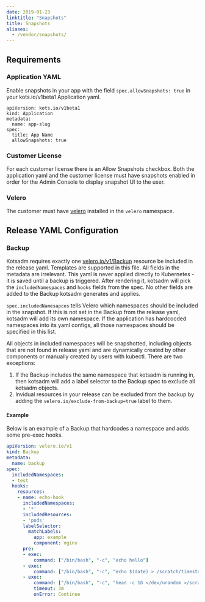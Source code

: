 ```yaml
---
date: 2019-01-23
linktitle: "Snapshots"
title: Snapshots
aliases:
  - /vendor/snapshots/
---
```


## Requirements

### Application YAML

Enable snapshots in your app with the field `spec.allowSnapshots: true` in your kots.io/v1beta1 Application yaml.

```
apiVersion: kots.io/v1beta1
kind: Application
metadata:
  name: app-slug
spec:
  title: App Name
  allowSnapshots: true
```

### Customer License

For each customer license there is an Allow Snapshots checkbox. Both the application yaml and the customer license must have snapshots enabled in order for the Admin Console to display snapshot UI to the user.

### Velero

The customer must have [velero](https://velero.io/) installed in the `velero` namespace.

## Release YAML Configuration

### Backup

Kotsadm requires exactly one [velero.io/v1/Backup](https://velero.io/docs/v1.2.0/api-types/backup/) resource be included in the release yaml.
Templates are supported in this file.
All fields in the metadata are irrelevant.
This yaml is never applied directly to Kubernetes - it is saved until a backup is triggered.
After rendering it, kotsadm will pick the `includedNamespaces` and `hooks` fields from the spec.
No other fields are added to the Backup kotsadm generates and applies.

`spec.includedNamesapces` tells Velero which namespaces should be included in the snapshot.
If this is not set in the Backup from the release yaml, kotsadm will add its own namespace.
If the application has hardcocded namespaces into its yaml configs, all those namespaces should be specified in this list.

All objects in included namespaces will be snapshotted, including objects that are not found in release yaml and are dynamically created by other components or manually created by users with kubectl.
There are two exceptions:

1. If the Backup includes the same namespace that kotsadm is running in, then kotsadm will add a label selector to the Backup spec to exclude all kotsadm objects.
2. Invidual resources in your release can be excluded from the backup by adding the `velero.io/exclude-from-backup=true` label to them.

#### Example

Below is an example of a Backup that hardcodes a namespace and adds some pre-exec hooks.

```yaml
apiVersion: velero.io/v1
kind: Backup
metadata:
  name: backup
spec:
  includedNamespaces:
  - test
  hooks:
    resources:
    - name: echo-hook
      includedNamespaces:
      - '*'
      includedResources:
      - 'pods'
      labelSelector:
        matchLabels:
          app: example
          component: nginx
      pre:
      - exec:
          command: ["/bin/bash", "-c", "echo hello"]
      - exec:
          command: ["/bin/bash", "-c", "echo $(date) > /scratch/timestamp"]
      - exec:
          command: ["/bin/bash", "-c", "head -c 1G </dev/urandom >/scratch/data"]
          timeout: 3m
          onError: Continue
```

